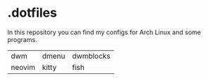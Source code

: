 # .dotfiles
In this repository you can find my configs for Arch Linux and some programs.

|		| | | 
| --- | --- | --- |
| dwm | dmenu | dwmblocks |
| neovim | kitty | fish |
